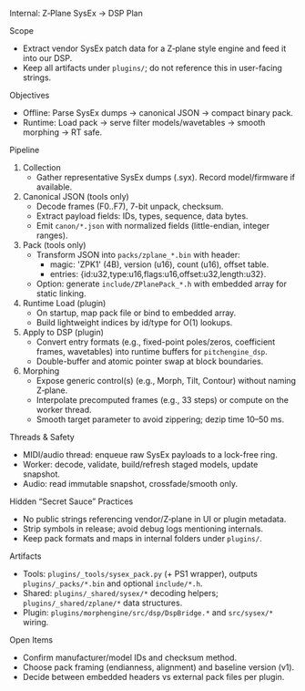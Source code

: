 Internal: Z‑Plane SysEx → DSP Plan

Scope
- Extract vendor SysEx patch data for a Z‑plane style engine and feed it into our DSP.
- Keep all artifacts under `plugins/`; do not reference this in user-facing strings.

Objectives
- Offline: Parse SysEx dumps → canonical JSON → compact binary pack.
- Runtime: Load pack → serve filter models/wavetables → smooth morphing → RT safe.

Pipeline
1) Collection
   - Gather representative SysEx dumps (.syx). Record model/firmware if available.
2) Canonical JSON (tools only)
   - Decode frames (F0..F7), 7-bit unpack, checksum.
   - Extract payload fields: IDs, types, sequence, data bytes.
   - Emit `canon/*.json` with normalized fields (little-endian, integer ranges).
3) Pack (tools only)
   - Transform JSON into `packs/zplane_*.bin` with header:
     - magic: 'ZPK1' (4B), version (u16), count (u16), offset table.
     - entries: {id:u32,type:u16,flags:u16,offset:u32,length:u32}.
   - Option: generate `include/ZPlanePack_*.h` with embedded array for static linking.
4) Runtime Load (plugin)
   - On startup, map pack file or bind to embedded array.
   - Build lightweight indices by id/type for O(1) lookups.
5) Apply to DSP (plugin)
   - Convert entry formats (e.g., fixed-point poles/zeros, coefficient frames, wavetables) into runtime buffers for `pitchengine_dsp`.
   - Double-buffer and atomic pointer swap at block boundaries.
6) Morphing
   - Expose generic control(s) (e.g., Morph, Tilt, Contour) without naming Z‑plane.
   - Interpolate precomputed frames (e.g., 33 steps) or compute on the worker thread.
   - Smooth target parameter to avoid zippering; dezip time 10–50 ms.

Threads & Safety
- MIDI/audio thread: enqueue raw SysEx payloads to a lock-free ring.
- Worker: decode, validate, build/refresh staged models, update snapshot.
- Audio: read immutable snapshot, crossfade/smooth only.

Hidden “Secret Sauce” Practices
- No public strings referencing vendor/Z‑plane in UI or plugin metadata.
- Strip symbols in release; avoid debug logs mentioning internals.
- Keep pack formats and maps in internal folders under `plugins/`.

Artifacts
- Tools: `plugins/_tools/sysex_pack.py` (+ PS1 wrapper), outputs `plugins/_packs/*.bin` and optional `include/*.h`.
- Shared: `plugins/_shared/sysex/*` decoding helpers; `plugins/_shared/zplane/*` data structures.
- Plugin: `plugins/morphengine/src/dsp/DspBridge.*` and `src/sysex/*` wiring.

Open Items
- Confirm manufacturer/model IDs and checksum method.
- Choose pack framing (endianness, alignment) and baseline version (v1).
- Decide between embedded headers vs external pack files per plugin.


